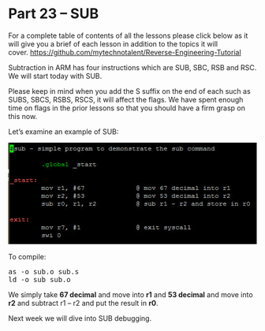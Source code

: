 # Part 23 – SUB

For a complete table of contents of all the lessons please click below as it will give you a brief of each lesson in addition to the topics it will cover.&nbsp;https://github.com/mytechnotalent/Reverse-Engineering-Tutorial

Subtraction in ARM has four instructions which are SUB, SBC, RSB and RSC. We will start today with SUB.

Please keep in mind when you add the S suffix on the end of each such as SUBS, SBCS, RSBS, RSCS, it will affect the flags. We have spent enough time on flags in the prior lessons so that you should have a firm grasp on this now.

Let’s examine an example of SUB:

<div class="slate-resizable-image-embed slate-image-embed__resize-full-width"><img src="imgs/317214253.jpg"/></div>

To compile:

<pre spellcheck="false">as -o sub.o sub.s
ld -o sub sub.o
</pre>

We simply take __67 decimal__ and move into __r1__ and __53 decimal__ and move into __r2__ and subtract r1 – r2 and put the result in __r0__.

Next week we will dive into SUB debugging.